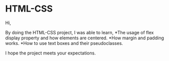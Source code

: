 # HTML-CSS

Hi,

  By doing the HTML-CSS project, I was able to learn,
  *The usage of flex display property and how elements are centered.
  *How margin and padding works.
  *How to use text boxes and their pseudoclasses.
  
  I hope the project meets your expectations.
